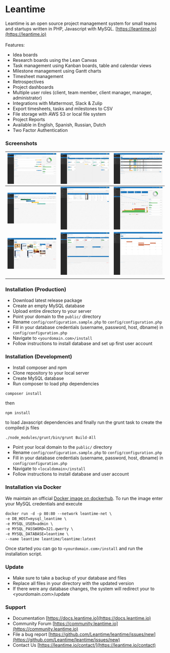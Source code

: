 
# Leantime #

Leantime is an open source project management system for small teams and startups written in PHP, Javascript with MySQL. [https://leantime.io](https://leantime.io)
<br /><br />
Features:
* Idea boards
* Research boards using the Lean Canvas
* Task management using Kanban boards, table and calendar views
* Milestone management using Gantt charts
* Timesheet management
* Retrospectives
* Project dashboards
* Multiple user roles (client, team member, client manager, manager, administrator)
* Integrations with Mattermost, Slack & Zulip
* Export timesheets, tasks and milestones to CSV
* File storage with AWS S3 or local file system 
* Project Reports
* Available in English, Spanish, Russian, Dutch
* Two Factor Authentication

### Screenshots ###

| ![alt text](public/images/Screenshots/Dashboard.png "Dashboard")        | ![alt text](public/images/Screenshots/TodoKanban.png "Kanban Board")  | ![alt text](public/images/Screenshots/ToDoTable.png "Grouped To-Dos") |
| ------------------------------------------------------------------------|:--------------------------------------------------------------------:| :--------------------------------------------------------------------: |
|![alt text](public/images/Screenshots/MilestoneGantt.png "Calendar View") | ![alt text](public/images/Screenshots/TimesheetsShowMy.png "Idea Board") | ![alt text](public/images/Screenshots/Reports.png "Timesheets") |
| ![alt text](public/images/Screenshots/Ideaboards.png "Idea Board")       | ![alt text](public/images/Screenshots/Leancanvas.png "Timesheets")    | ![alt text](public/images/Screenshots/MyCalendar.png "Timesheets") |
|        |     | |  

### Installation (Production) ###

* Download latest release package
* Create an empty MySQL database
* Upload entire directory to your server 
* Point your domain to the `public/` directory
* Rename `config/configuration.sample.php` to `config/configuration.php`
* Fill in your database credentials (username, password, host, dbname) in `config/configuration.php`
* Navigate to `<yourdomain.com>/install`
* Follow instructions to install database and set up first user account

### Installation (Development) ###

* Install composer and npm
* Clone repository to your local server
* Create MySQL database
* Run composer to load php dependencies
```
composer install
```
then
```
npm install
```
to load Javascript dependencies and finally run the grunt task to create the compiled js files
```
./node_modules/grunt/bin/grunt Build-All
```
* Point your local domain to the `public/` directory
* Rename `config/configuration.sample.php` to `config/configuration.php`
* Fill in your database credentials (username, password, host, dbname) in `config/configuration.php`
* Navigate to `<localdomain>/install`
* Follow instructions to install database and user account

### Installation via Docker ###

We maintain an official <a href="https://hub.docker.com/r/leantime/leantime">Docker image on dockerhub</a>. 
To run the image enter your MySQL credentials and execute

```
docker run -d -p 80:80 --network leantime-net \
-e DB_HOST=mysql_leantime \
-e MYSQL_USER=admin \
-e MYSQL_PASSWORD=321.qwerty \
-e MYSQL_DATABASE=leantime \
--name leantime leantime/leantime:latest
```

Once started you can go to `<yourdomain.com>/install` and run the installation script.

### Update ###

* Make sure to take a backup of your database and files
* Replace all files in your directory with the updated version
* If there were any database changes, the system will redirect your to <yourdomain.com>/update

### Support ###
* Documentation [https://docs.leantime.io](https://docs.leantime.io)
* Community Forum [https://community.leantime.io](https://community.leantime.io)
* File a bug report [https://github.com/Leantime/leantime/issues/new](https://github.com/Leantime/leantime/issues/new)
* Contact Us [https://leantime.io/contact/](https://leantime.io/contact)
